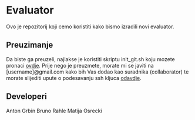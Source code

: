 Evaluator
=========

Ovo je repozitorij koji cemo koristiti kako bismo izradili novi evaluator. 

Preuzimanje
-----------

Da biste ga preuzeli, najlakse je koristiti skriptu init_git.sh koju mozete
pronaci
[ovdje](https://github.com/brahle/eval2/tree/master/scripts/init_git.sh).
Prije nego je preuzmete, morate mi se javiti na [username]@gmail.com kako bih
Vas dodao kao suradnika (collaborator) te morate slijediti upute o podesavanju
ssh kljuca [odavdje](http://help.github.com/linux-key-setup/).

Developeri
----------
Anton Grbin
Bruno Rahle
Matija Osrecki
